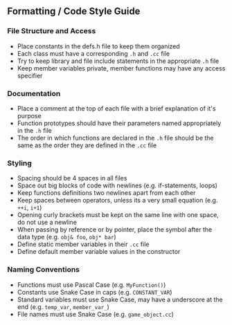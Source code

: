 ## Formatting / Code Style Guide

### File Structure and Access
* Place constants in the defs.h file to keep them organized
* Each class must have a corresponding `.h` and `.cc` file
* Try to keep library and file include statements in the appropriate `.h` file
* Keep member variables private, member functions may have any access specifier

### Documentation
* Place a comment at the top of each file with a brief explanation of it's purpose
* Function prototypes should have their parameters named appropriately in the `.h` file
* The order in which functions are declared in the `.h` file should be the same as the order they are defined in the `.cc` file

### Styling
* Spacing should be 4 spaces in all files
* Space out big blocks of code with newlines (e.g. if-statements, loops)
* Keep functions definitions two newlines apart from each other
* Keep spaces between operators, unless its a very small equation (e.g. `++i`, `i+1`)
* Opening curly brackets must be kept on the same line with one space, do not use a newline
* When passing by reference or by pointer, place the symbol after the data type (e.g. `obj& foo`, `obj* bar`)
* Define static member variables in their `.cc` file
* Define default member variable values in the constructor

### Naming Conventions
* Functions must use Pascal Case (e.g. `MyFunction()`)
* Constants use Snake Case in caps (e.g. `CONSTANT_VAR`)
* Standard variables must use Snake Case, may have a underscore at the end (e.g. `temp_var`, `member_var_`)
* File names must use Snake Case (e.g. `game_object.cc`)

